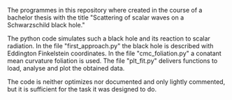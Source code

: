 The programmes in this repository where created in the course of a bachelor
thesis with the title "Scattering of scalar waves on a Schwarzschild black
hole."

The python code simulates such a black hole and its reaction to scalar
radiation. In the file "first_approach.py" the black hole is described with
Eddington Finkelstein coordinates. In the file "cmc_foliation.py" a conatant
mean curvature foliation is used. The file "plt_fit.py" delivers functions to
load, analyse and plot the obtained data.

The code is neither optimizes nor documented and only lightly commented, but
it is sufficient for the task it was designed to do. 
